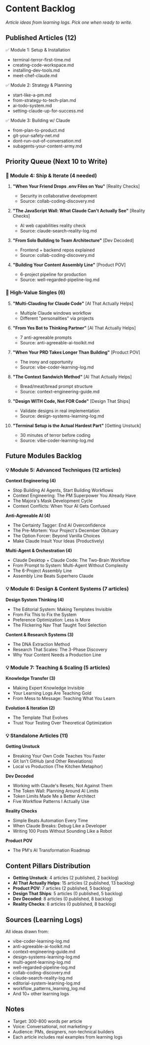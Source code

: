 # Content Backlog

*Article ideas from learning logs. Pick one when ready to write.*

## Published Articles (12)
✅ Module 1: Setup & Installation
- terminal-terror-first-time.md
- creating-code-workspace.md
- installing-dev-tools.md
- meet-chef-claude.md

✅ Module 2: Strategy & Planning
- start-like-a-pm.md
- from-strategy-to-tech-plan.md
- ai-todo-system.md
- setting-claude-up-for-success.md

✅ Module 3: Building w/ Claude
- from-plan-to-product.md
- git-your-safety-net.md
- dont-run-out-of-conversation.md
- subagents-your-content-army.md

## Priority Queue (Next 10 to Write)

### 🎯 Module 4: Ship & Iterate (4 needed)
1. **"When Your Friend Drops .env Files on You"** [Reality Checks]
   - Security in collaborative development
   - Source: collab-coding-discovery.md

2. **"The JavaScript Wall: What Claude Can't Actually See"** [Reality Checks]
   - AI web capabilities reality check
   - Source: claude-search-reality-log.md

3. **"From Solo Building to Team Architecture"** [Dev Decoded]
   - Frontend + backend repos explained
   - Source: collab-coding-discovery.md

4. **"Building Your Content Assembly Line"** [Product POV]
   - 6-project pipeline for production
   - Source: well-regarded-pipeline-log.md

### 🎯 High-Value Singles (6)
5. **"Multi-Clauding for Claude Code"** [AI That Actually Helps]
   - Multiple Claude windows workflow
   - Different "personalities" via projects

6. **"From Yes Bot to Thinking Partner"** [AI That Actually Helps]
   - 7 anti-agreeable prompts
   - Source: anti-agreeable-ai-toolkit.md

7. **"When Your PRD Takes Longer Than Building"** [Product POV]
   - The irony and opportunity
   - Source: vibe-coder-learning-log.md

8. **"The Context Sandwich Method"** [AI That Actually Helps]
   - Bread/meat/bread prompt structure
   - Source: context-engineering-guide.md

9. **"Design WITH Code, Not FOR Code"** [Design That Ships]
   - Validate designs in real implementation
   - Source: design-systems-learning-log.md

10. **"Terminal Setup is the Actual Hardest Part"** [Getting Unstuck]
    - 30 minutes of terror before coding
    - Source: vibe-coder-learning-log.md

## Future Modules Backlog

### 💡 Module 5: Advanced Techniques (12 articles)
**Context Engineering (4)**
- Stop Building AI Agents, Start Building Workflows
- Context Engineering: The PM Superpower You Already Have
- The Majora's Mask Development Cycle
- Context Conflicts: When Your AI Gets Confused

**Anti-Agreeable AI (4)**
- The Certainty Tagger: End AI Overconfidence
- The Pre-Mortem: Your Project's December Obituary
- The Option Forcer: Beyond Vanilla Choices
- Make Claude Insult Your Ideas (Productively)

**Multi-Agent & Orchestration (4)**
- Claude Desktop + Claude Code: The Two-Brain Workflow
- From Prompt to System: Multi-Agent Without Complexity
- The 6-Project Assembly Line
- Assembly Line Beats Superhero Claude

### 💡 Module 6: Design & Content Systems (7 articles)
**Design System Thinking (4)**
- The Editorial System: Making Templates Invisible
- From Fix This to Fix the System
- Preference Optimization: Less is More
- The Flickering Nav That Taught Tool Selection

**Content & Research Systems (3)**
- The DNA Extraction Method
- Research That Scales: The 3-Phase Discovery
- Why Your Content Needs a Production Line

### 💡 Module 7: Teaching & Scaling (5 articles)
**Knowledge Transfer (3)**
- Making Expert Knowledge Invisible
- Your Learning Logs Are Teaching Gold
- From Mess to Message: Teaching What You Learn

**Evolution & Iteration (2)**
- The Template That Evolves
- Trust Your Testing Over Theoretical Optimization

### 💡 Standalone Articles (11)
**Getting Unstuck**
- Breaking Your Own Code Teaches You Faster
- Git Isn't GitHub (and Other Revelations)
- Local vs Production (The Kitchen Metaphor)

**Dev Decoded**
- Working with Claude's Resets, Not Against Them
- The Token Wall: Planning Around AI Limits
- Token Limits Made Me a Better Architect
- Five Workflow Patterns I Actually Use

**Reality Checks**
- Simple Beats Automation Every Time
- When Claude Breaks: Debug Like a Developer
- Writing 100 Posts Without Sounding Like a Robot

**Product POV**
- The PM's AI Transformation Roadmap

## Content Pillars Distribution
- **Getting Unstuck**: 4 articles (2 published, 2 backlog)
- **AI That Actually Helps**: 15 articles (2 published, 13 backlog)
- **Product POV**: 7 articles (2 published, 5 backlog)
- **Design That Ships**: 5 articles (0 published, 5 backlog)
- **Dev Decoded**: 8 articles (0 published, 8 backlog)
- **Reality Checks**: 8 articles (0 published, 8 backlog)

## Sources (Learning Logs)
All ideas drawn from:
- vibe-coder-learning-log.md
- anti-agreeable-ai-toolkit.md
- context-engineering-guide.md
- design-systems-learning-log.md
- multi-agent-learning-log.md
- well-regarded-pipeline-log.md
- collab-coding-discovery.md
- claude-search-reality-log.md
- editorial-system-learning-log.md
- workflow_patterns_learning_log.md
- And 10+ other learning logs

## Notes
- Target: 300-800 words per article
- Voice: Conversational, not marketing-y
- Audience: PMs, designers, non-technical builders
- Each article includes real examples from learning logs